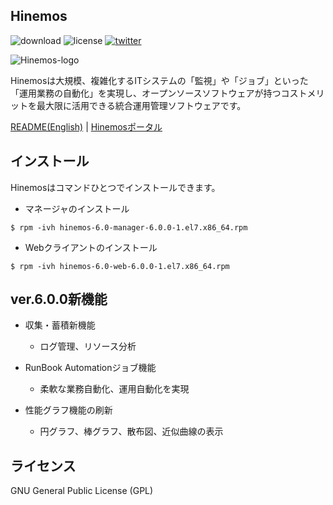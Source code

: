 ## Hinemos

<p align="left">
	<img alt="download" src="https://img.shields.io/github/downloads/hinemos/hinemos/total.svg"></img>
	<img alt="license" src="https://img.shields.io/badge/license-GPL-blue.svg"></img>
	<a href=https://twitter.com/Hinemos_INFO>
		<img alt="twitter" src="https://img.shields.io/twitter/follow/Hinemos_INFO.svg?style=social&label=Follow&maxAge=2592000"></img>
	</a>
</p>

![Hinemos-logo](http://www.hinemos.info/common/img/logo_hinemos.png)

Hinemosは大規模、複雑化するITシステムの「監視」や「ジョブ」といった「運用業務の自動化」を実現し、オープンソースソフトウェアが持つコストメリットを最大限に活用できる統合運用管理ソフトウェアです。

[README(English)](README.md) | [Hinemosポータル](http://www.hinemos.info/)

## インストール

Hinemosはコマンドひとつでインストールできます。

- マネージャのインストール

```
$ rpm -ivh hinemos-6.0-manager-6.0.0-1.el7.x86_64.rpm
```

- Webクライアントのインストール

```
$ rpm -ivh hinemos-6.0-web-6.0.0-1.el7.x86_64.rpm
```

<!--詳細は[インストールマニュアル](https://github.com/hinemos/hinemos/tree/master/docs/install.pdf)をご覧下さい。-->

## ver.6.0.0新機能

- 収集・蓄積新機能
	- ログ管理、リソース分析

- RunBook Automationジョブ機能
	- 柔軟な業務自動化、運用自動化を実現

- 性能グラフ機能の刷新
	- 円グラフ、棒グラフ、散布図、近似曲線の表示

<!--詳細は[リリースノート](https://github.com/hinemos/hinemos/releases)をご覧下さい。-->

## ライセンス

GNU General Public License (GPL)
